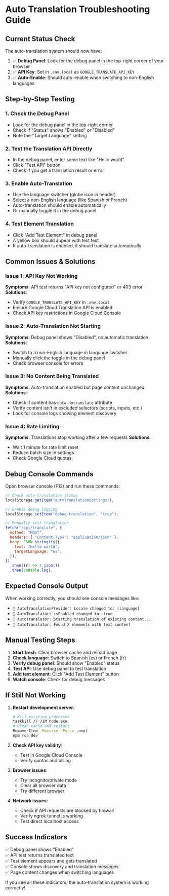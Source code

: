 # Auto Translation Troubleshooting Guide

## Current Status Check

The auto-translation system should now have:

1. ✅ **Debug Panel**: Look for the debug panel in the top-right corner of your browser
2. ✅ **API Key**: Set in `.env.local` as `GOOGLE_TRANSLATE_API_KEY`
3. ✅ **Auto-Enable**: Should auto-enable when switching to non-English languages

## Step-by-Step Testing

### 1. Check the Debug Panel

- Look for the debug panel in the top-right corner
- Check if "Status" shows "Enabled" or "Disabled"
- Note the "Target Language" setting

### 2. Test the Translation API Directly

- In the debug panel, enter some text like "Hello world"
- Click "Test API" button
- Check if you get a translation result or error

### 3. Enable Auto-Translation

- Use the language switcher (globe icon in header)
- Select a non-English language (like Spanish or French)
- Auto-translation should enable automatically
- Or manually toggle it in the debug panel

### 4. Test Element Translation

- Click "Add Test Element" in debug panel
- A yellow box should appear with test text
- If auto-translation is enabled, it should translate automatically

## Common Issues & Solutions

### Issue 1: API Key Not Working

**Symptoms**: API test returns "API key not configured" or 403 error
**Solutions**:

- Verify `GOOGLE_TRANSLATE_API_KEY` in `.env.local`
- Ensure Google Cloud Translation API is enabled
- Check API key restrictions in Google Cloud Console

### Issue 2: Auto-Translation Not Starting

**Symptoms**: Debug panel shows "Disabled", no automatic translation
**Solutions**:

- Switch to a non-English language in language switcher
- Manually click the toggle in the debug panel
- Check browser console for errors

### Issue 3: No Content Being Translated

**Symptoms**: Auto-translation enabled but page content unchanged
**Solutions**:

- Check if content has `data-notranslate` attribute
- Verify content isn't in excluded selectors (scripts, inputs, etc.)
- Look for console logs showing element discovery

### Issue 4: Rate Limiting

**Symptoms**: Translations stop working after a few requests
**Solutions**:

- Wait 1 minute for rate limit reset
- Reduce batch size in settings
- Check Google Cloud quotas

## Debug Console Commands

Open browser console (F12) and run these commands:

```javascript
// Check auto-translation status
localStorage.getItem("autoTranslationSettings");

// Enable debug logging
localStorage.setItem("debug-translation", "true");

// Manually test translation
fetch("/api/translate", {
  method: "POST",
  headers: { "Content-Type": "application/json" },
  body: JSON.stringify({
    text: "Hello world",
    targetLanguage: "es",
  }),
})
  .then((r) => r.json())
  .then(console.log);
```

## Expected Console Output

When working correctly, you should see console messages like:

- `🔧 AutoTranslationProvider: Locale changed to: [language]`
- `🔧 AutoTranslator: isEnabled changed to: true`
- `🔧 AutoTranslator: Starting translation of existing content...`
- `🔧 AutoTranslator: Found X elements with text content`

## Manual Testing Steps

1. **Start fresh**: Clear browser cache and reload page
2. **Check language**: Switch to Spanish (es) or French (fr)
3. **Verify debug panel**: Should show "Enabled" status
4. **Test API**: Use debug panel to test translation
5. **Add test element**: Click "Add Test Element" button
6. **Watch console**: Check for debug messages

## If Still Not Working

1. **Restart development server**:

   ```bash
   # Kill existing processes
   taskkill /F /IM node.exe
   # Clear cache and restart
   Remove-Item -Recurse -Force .next
   npm run dev
   ```

2. **Check API key validity**:

   - Test in Google Cloud Console
   - Verify quotas and billing

3. **Browser issues**:

   - Try incognito/private mode
   - Clear all browser data
   - Try different browser

4. **Network issues**:
   - Check if API requests are blocked by firewall
   - Verify ngrok tunnel is working
   - Test direct localhost access

## Success Indicators

✅ Debug panel shows "Enabled"  
✅ API test returns translated text  
✅ Test element appears and gets translated  
✅ Console shows discovery and translation messages  
✅ Page content changes when switching languages

If you see all these indicators, the auto-translation system is working correctly!

